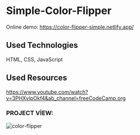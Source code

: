 # Simple-Color-Flipper

Online demo:
https://color-flipper-simple.netlify.app/

## Used Technologies
HTML, CSS, JavaScript

## Used Resources
https://www.youtube.com/watch?v=3PHXvlpOkf4&ab_channel=freeCodeCamp.org

### PROJECT VİEW:

![color-flipper](https://user-images.githubusercontent.com/63058707/132092136-13f461fc-e763-4953-8885-af0d1edd05a4.jpg)
